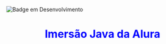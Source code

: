 
![Badge em Desenvolvimento](http://img.shields.io/static/v1?label=STATUS&message=EM%20DESENVOLVIMENTO&color=GREEN&style=for-the-badge)
<h1 align="center" style="color: blue;">Imersão Java da Alura</h1>
